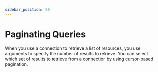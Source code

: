 ```yaml
---
sidebar_position: 20
---
```


# Paginating Queries

When you use a connection to retrieve a list of resources, you use arguments to specify the number of results to retrieve. You can select which set of results to retrieve from a connection by using cursor-based pagination.
